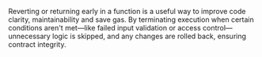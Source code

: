 Reverting or returning early in a function is a useful way to improve code clarity, maintainability and save gas. By terminating execution when certain conditions aren't met—like failed input validation or access control—unnecessary logic is skipped, and any changes are rolled back, ensuring contract integrity.